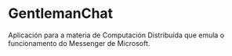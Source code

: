 # GentlemanChat
Aplicación para a materia de Computación Distribuída que emula o funcionamento do Messenger de Microsoft.

